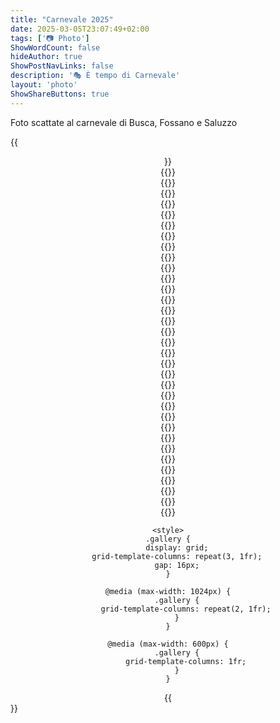 ```yaml
---
title: "Carnevale 2025"
date: 2025-03-05T23:07:49+02:00
tags: ['📷 Photo']
ShowWordCount: false
hideAuthor: true
ShowPostNavLinks: false
description: '🎭 È tempo di Carnevale'
layout: 'photo'
ShowShareButtons: true
---
```


Foto scattate al carnevale di Busca, Fossano e Saluzzo

{{<center>}}
    <div class="gallery">
            {{<image-gallery url="../../photo-portfolio/carnevale-2025/Carnevale_1.jpg">}}        
            {{<image-gallery url="../../photo-portfolio/carnevale-2025/Carnevale_2.jpg">}}        
            {{<image-gallery url="../../photo-portfolio/carnevale-2025/Carnevale_3.jpg">}}        
            {{<image-gallery url="../../photo-portfolio/carnevale-2025/Carnevale_4.jpg">}}                
            {{<image-gallery url="../../photo-portfolio/carnevale-2025/Carnevale_5.jpg">}}        
            {{<image-gallery url="../../photo-portfolio/carnevale-2025/Carnevale_6.jpg">}}        
            {{<image-gallery url="../../photo-portfolio/carnevale-2025/Carnevale_7.jpg">}}        
            {{<image-gallery url="../../photo-portfolio/carnevale-2025/Carnevale_8.jpg">}}        
            {{<image-gallery url="../../photo-portfolio/carnevale-2025/Carnevale_9.jpg">}}                
            {{<image-gallery url="../../photo-portfolio/carnevale-2025/Carnevale_10.jpg">}}        
            {{<image-gallery url="../../photo-portfolio/carnevale-2025/Carnevale_11.jpg">}}        
            {{<image-gallery url="../../photo-portfolio/carnevale-2025/Carnevale_12.jpg">}}        
            {{<image-gallery url="../../photo-portfolio/carnevale-2025/Carnevale_13.jpg">}}        
            {{<image-gallery url="../../photo-portfolio/carnevale-2025/Carnevale_14.jpg">}}                
            {{<image-gallery url="../../photo-portfolio/carnevale-2025/Carnevale_15.jpg">}}        
            {{<image-gallery url="../../photo-portfolio/carnevale-2025/Carnevale_16.jpg">}}        
            {{<image-gallery url="../../photo-portfolio/carnevale-2025/Carnevale_17.jpg">}}        
            {{<image-gallery url="../../photo-portfolio/carnevale-2025/Carnevale_18.jpg">}}        
            {{<image-gallery url="../../photo-portfolio/carnevale-2025/Carnevale_19.jpg">}}                
            {{<image-gallery url="../../photo-portfolio/carnevale-2025/Carnevale_20.jpg">}}        
            {{<image-gallery url="../../photo-portfolio/carnevale-2025/Carnevale_21.jpg">}}        
            {{<image-gallery url="../../photo-portfolio/carnevale-2025/Carnevale_22.jpg">}}        
            {{<image-gallery url="../../photo-portfolio/carnevale-2025/Carnevale_23.jpg">}}        
            {{<image-gallery url="../../photo-portfolio/carnevale-2025/Carnevale_24.jpg">}}                
            {{<image-gallery url="../../photo-portfolio/carnevale-2025/Carnevale_25.jpg">}}        
            {{<image-gallery url="../../photo-portfolio/carnevale-2025/Carnevale_26.jpg">}}        
            {{<image-gallery url="../../photo-portfolio/carnevale-2025/Carnevale_27.jpg">}}        
            {{<image-gallery url="../../photo-portfolio/carnevale-2025/Carnevale_28.jpg">}}        
            {{<image-gallery url="../../photo-portfolio/carnevale-2025/Carnevale_29.jpg">}}        
            {{<image-gallery url="../../photo-portfolio/carnevale-2025/Carnevale_30.jpg">}}        
            {{<image-gallery url="../../photo-portfolio/carnevale-2025/Carnevale_31.jpg">}}        
            {{<image-gallery url="../../photo-portfolio/carnevale-2025/Carnevale_32.jpg">}}        
            {{<image-gallery url="../../photo-portfolio/carnevale-2025/Carnevale_33.jpg">}}
    </div>

    <style>
    .gallery {
        display: grid;
        grid-template-columns: repeat(3, 1fr);
        gap: 16px;
    }

    @media (max-width: 1024px) {
        .gallery {
            grid-template-columns: repeat(2, 1fr);
        }
    }

    @media (max-width: 600px) {
        .gallery {
            grid-template-columns: 1fr;
        }
    }
</style>
{{</center>}}
